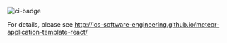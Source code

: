 ![ci-badge](https://github.com/coping-with-covid/coping-with-covid/workflows/coping-with-covid/badge.svg)

For details, please see http://ics-software-engineering.github.io/meteor-application-template-react/
